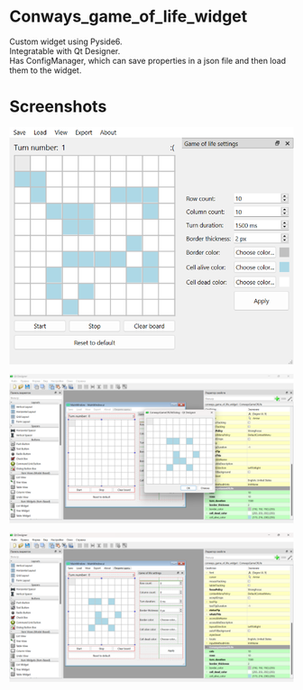 # Conways_game_of_life_widget
Custom widget using Pyside6.  
Integratable with Qt Designer.  
Has ConfigManager, which can save properties in a json file and then load them to the widget.  

# Screenshots  
  
![MainWindow screeshot](/readme_images/1.png)  
  
![Qt Designer screenshot 1](/readme_images/2.png)  
  
![Qt Designer screenshot 1](/readme_images/3.png)
